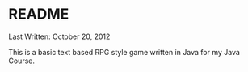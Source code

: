 README
======
Last Written: October 20, 2012

This is a basic text based RPG style game written in Java for my Java Course. 
